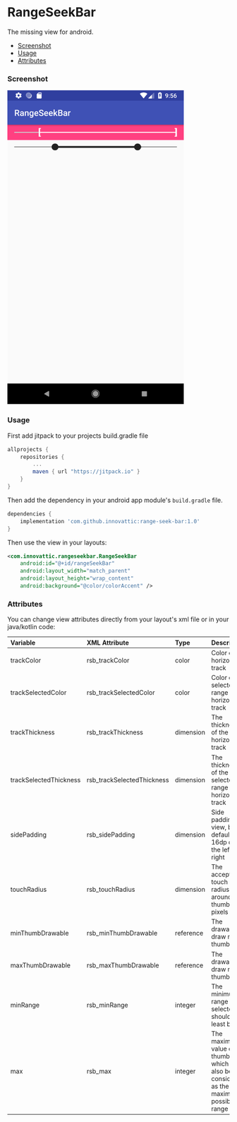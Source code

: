 # RangeSeekBar

The missing view for android.

- [Screenshot](#screenshot)
- [Usage](#usage)
- [Attributes](#attributes)

### Screenshot

<img src="/screenshots/sample.png" width="400px" />

### Usage
First add jitpack to your projects build.gradle file

```gradle
allprojects {
   	repositories {
   		...
   		maven { url "https://jitpack.io" }
   	}
}
```

Then add the dependency in your android app module's `build.gradle` file.

```gradle
dependencies {
    implementation 'com.github.innovattic:range-seek-bar:1.0'
}
```

Then use the view in your layouts:

```xml
<com.innovattic.rangeseekbar.RangeSeekBar
    android:id="@+id/rangeSeekBar"
    android:layout_width="match_parent"
    android:layout_height="wrap_content"
    android:background="@color/colorAccent" />
```


### Attributes

You can change view attributes directly from your layout's xml file or in your java/kotlin code:

| Variable                   | XML Attribute              | Type      | Description                                                                            |
| :------------------------- | :------------------------- | :-------- | :--------------------------------------------------------------------------------------|
| trackColor                 | rsb_trackColor             | color     | Color of horizontal track                                                              |
| trackSelectedColor         | rsb_trackSelectedColor     | color     | Color of the selected range of horizontal track                                        |
| trackThickness             | rsb_trackThickness         | dimension | The thickness of the horizontal track                                                  |
| trackSelectedThickness     | rsb_trackSelectedThickness | dimension | The thickness of the selected range of horizontal track                                |
| sidePadding                | rsb_sidePadding            | dimension | Side padding for view, by default 16dp on the left and right                           |
| touchRadius                | rsb_touchRadius            | dimension | The acceptable touch radius around thumbs in pixels                                    |
| minThumbDrawable           | rsb_minThumbDrawable       | reference | The drawable to draw min thumb with                                                    |
| maxThumbDrawable           | rsb_maxThumbDrawable       | reference | The drawable to draw max thumb with                                                    |
| minRange                   | rsb_minRange               | integer   | The minimum range to be selected. It should at least be 1                              |
| max                        | rsb_max                    | integer   | The maximum value of thumbs which can also be considered as the maximum possible range |